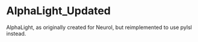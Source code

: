 # AlphaLight_Updated
AlphaLight, as originally created for Neurol, but reimplemented to use pylsl instead. 
